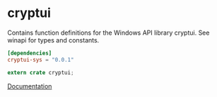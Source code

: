 # cryptui #
Contains function definitions for the Windows API library cryptui. See winapi for types and constants.

```toml
[dependencies]
cryptui-sys = "0.0.1"
```

```rust
extern crate cryptui;
```

[Documentation](https://retep998.github.io/doc/winapi/cryptui/)

